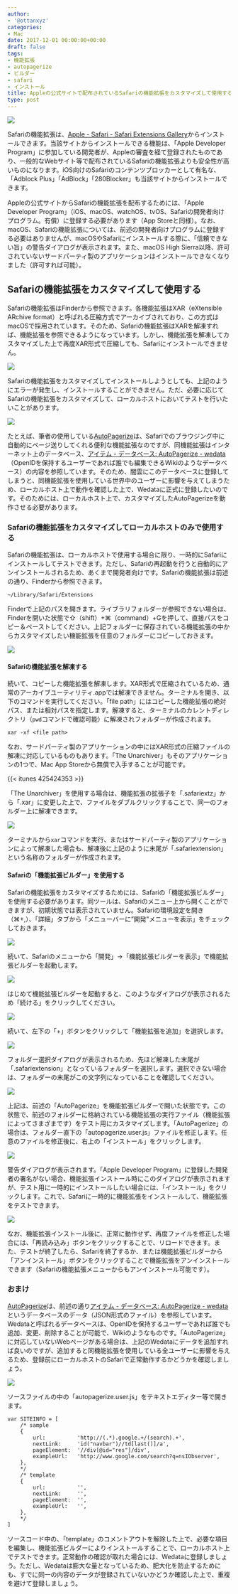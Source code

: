 ```yaml
---
author:
- '@ottanxyz'
categories:
- Mac
date: 2017-12-01 00:00:00+00:00
draft: false
tags:
- 機能拡張
- autopagerize
- ビルダー
- safari
- インストール
title: Appleの公式サイトで配布されているSafariの機能拡張をカスタマイズして使用する方法
type: post
---
```


![](171130-5a1ffe25a72a2.jpg)

Safariの機能拡張は、[Apple - Safari - Safari Extensions Gallery](https://safari-extensions.apple.com/)からインストールできます。当該サイトからインストールできる機能は、「Apple Developer Program」に参加している開発者が、Appleの審査を経て登録されたものであり、一般的なWebサイト等で配布されているSafariの機能拡張よりも安全性が高いものになります。iOS向けのSafariのコンテンツブロッカーとして有名な、「Adblock Plus」「AdBlock」「280Blocker」も当該サイトからインストールできます。

Appleの公式サイトからSafariの機能拡張を配布するためには、「Apple Developer Program」（iOS、macOS、watchOS、tvOS、Safariの開発者向けプログラム。有償）に登録する必要があります（App Storeと同様）。なお、macOS、Safariの機能拡張については、前述の開発者向けプログラムに登録する必要はありませんが、macOSやSafariにインストールする際に、「信頼できない旨」の警告ダイアログが表示されます。また、macOS High Sierra以降、許可されていないサードパーティ製のアプリケーションはインストールできなくなりました（許可すれば可能）。

## Safariの機能拡張をカスタマイズして使用する

Safariの機能拡張はFinderから参照できます。各機能拡張はXAR（eXtensible ARchive format）と呼ばれる圧縮方式でアーカイブされており、この方式はmacOSで採用されています。そのため、Safariの機能拡張はXARを解凍すれば、機能拡張を参照できるようになっています。しかし、機能拡張を解凍してカスタマイズした上で再度XAR形式で圧縮しても、Safariにインストールできません。

![](171201-5a21456aacbb3.png)

Safariの機能拡張をカスタマイズしてインストールしようとしても、上記のようにエラーが発生し、インストールすることができません。ただ、必要に応じてSafariの機能拡張をカスタマイズして、ローカルホストにおいてテストを行いたいことがあります。

![](171201-5a2143623eb80.png)

たとえば、筆者の使用している[AutoPagerize](http://autopagerize.net/)は、Safariでのブラウジング中に自動的にページ送りしてくれる便利な機能拡張なのですが、同機能拡張はインターネット上のデータベース、[アイテム - データベース: AutoPagerize - wedata](http://wedata.net/databases/AutoPagerize/items)（OpenIDを保持するユーザーであれば誰でも編集できるWikiのようなデータベース）の内容を参照しています。そのため、闇雲にこのデータベースに登録してしまうと、同機能拡張を使用している世界中のユーザーに影響を与えてしまうため、ローカルホスト上で動作を確認した上で、Wedataに正式に登録したいのです。そのためには、ローカルホスト上で、カスタマイズしたAutoPagerizeを動作させる必要があります。

### Safariの機能拡張をカスタマイズしてローカルホストのみで使用する

Safariの機能拡張は、ローカルホストで使用する場合に限り、一時的にSafariにインストールしてテストできます。ただし、Safariの再起動を行うと自動的にアンインストールされるため、あくまで開発者向けです。Safariの機能拡張は前述の通り、Finderから参照できます。

    ~/Library/Safari/Extensions

Finderで上記のパスを開きます。ライブラリフォルダーが参照できない場合は、Finderを開いた状態で⇧（shift）+⌘（command）+Gを押して、直接パスをコピー＆ペーストしてください。上記フォルダーに保存されている機能拡張の中からカスタマイズしたい機能拡張を任意のフォルダーにコピーしておきます。

![](171130-5a1ffe644f390.png)

#### Safariの機能拡張を解凍する

続いて、コピーした機能拡張を解凍します。XAR形式で圧縮されているため、通常のアーカイブユーティリティ.appでは解凍できません。ターミナルを開き、以下のコマンドを実行してください。「file path」にはコピーした機能拡張の絶対パス、または相対パスを指定します。解凍すると、ターミナルのカレントディレクトリ（`pwd`コマンドで確認可能）に解凍されフォルダーが作成されます。

    xar -xf <file path>

なお、サードパーティ製のアプリケーションの中にはXAR形式の圧縮ファイルの解凍に対応しているものもあります。「The Unarchiver」もそのアプリケーションの1つで、Mac App Storeから無償で入手することが可能です。

{{< itunes 425424353 >}}

「The Unarchiver」を使用する場合は、機能拡張の拡張子を「.safariextz」から「.xar」に変更した上で、ファイルをダブルクリックすることで、同一のフォルダー上に解凍できます。

![](171130-5a2000533e33b.png)

ターミナルから`xar`コマンドを実行、またはサードパーティ製のアプリケーションによって解凍した場合も、解凍後に上記のように末尾が「.safariextension」という名称のフォルダーが作成されます。

#### Safariの「機能拡張ビルダー」を使用する

Safariの機能拡張をカスタマイズするためには、Safariの「機能拡張ビルダー」を使用する必要があります。同ツールは、Safariのメニュー上から開くことができますが、初期状態では表示されていません。Safariの環境設定を開き（⌘+,）、「詳細」タブから「メニューバーに”開発"メニューを表示」をチェックしておきます。

![](171130-5a1ffe3c94ae2.png)

続いて、Safariのメニューから「開発」→「機能拡張ビルダーを表示」で機能拡張ビルダーを起動します。

![](171130-5a20000460a03.png)

はじめて機能拡張ビルダーを起動すると、このようなダイアログが表示されるため「続ける」をクリックしてください。

![](171130-5a2000812c858.png)

続いて、左下の「+」ボタンをクリックして「機能拡張を追加」を選択します。

![](171130-5a2000b4b1fbb.png)

フォルダー選択ダイアログが表示されるため、先ほど解凍した末尾が「.safariextension」となっているフォルダーを選択します。選択できない場合は、フォルダーの末尾がこの文字列になっていることを確認してください。

![](171130-5a2000f2aa5cc.png)

上記は、前述の「AutoPagerize」を機能拡張ビルダーで開いた状態です。この状態で、前述のフォルダーに格納されている機能拡張の実行ファイル（機能拡張によってさまざまです）をテスト用にカスタマイズします。「AutoPagerize」の場合は、フォルダー直下の「autopagerize.user.js」ファイルを修正します。任意のファイルを修正後に、右上の「インストール」をクリックします。

![](171130-5a200111c0ebc.png)

警告ダイアログが表示されます。「Apple Developer Program」に登録した開発者の署名がない場合、機能拡張インストール時にこのダイアログが表示されますが、テスト用に一時的にインストールしたい場合には、「インストール」をクリックします。これで、Safariに一時的に機能拡張をインストールして、機能拡張をテストできます。

![](171130-5a200131ed73f.png)

なお、機能拡張インストール後に、正常に動作せず、再度ファイルを修正した場合には、「再読み込み」ボタンをクリックすることで、リロードできます。また、テストが終了したら、Safariを終了するか、または機能拡張ビルダーから「アンインストール」ボタンをクリックすることで機能拡張をアンインストールできます（Safariの機能拡張メニューからもアンインストール可能です）。

### おまけ

[AutoPagerize](http://autopagerize.net/)は、前述の通り[アイテム - データベース: AutoPagerize - wedata](http://wedata.net/databases/AutoPagerize/items)というデータベースのデータ（JSON形式のファイル）を参照しています。Wedataと呼ばれるデータベースは、OpenIDを保持するユーザーであれば誰でも追加、変更、削除することが可能で、Wikiのようなものです。「AutoPagerize」に対応していないWebページがある場合は、上記のWedataにデータを追加すれば良いのですが、追加すると同機能拡張を使用している全ユーザーに影響を与えるため、登録前にローカルホストのSafariで正常動作するかどうかを確認しましょう。

![](171130-5a200153b529b.png)

ソースファイルの中の「autopagerize.user.js」をテキストエディター等で開きます。

    var SITEINFO = [
        /* sample
        {
            url:          'http://(.*).google.+/(search).+',
            nextLink:     'id("navbar")//td[last()]/a',
            pageElement:  '//div[@id="res"]/div',
            exampleUrl:   'http://www.google.com/search?q=nsIObserver',
        },
        */
        /* template
        {
            url:          '',
            nextLink:     '',
            pageElement:  '',
            exampleUrl:   '',
        },
        */
    ]

ソースコード中の、「template」のコメントアウトを解除した上で、必要な項目を編集し、機能拡張ビルダーによりインストールすることで、ローカルホスト上でテストできます。正常動作の確認が取れた場合には、Wedataに登録しましょう。ただし、Wedataは膨大な量となっているため、肥大化を防止するためにも、すでに同一の内容のデータが登録されていないかどうか確認した上で、重複を避けて登録しましょう。